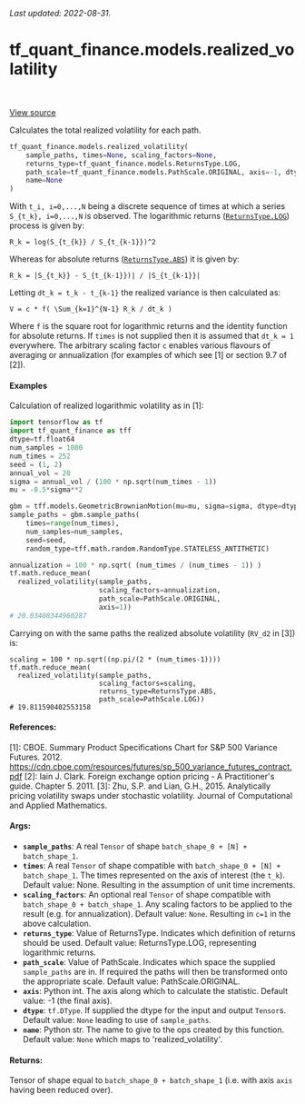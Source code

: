 <!--
This file is generated by a tool. Do not edit directly.
For open-source contributions the docs will be updated automatically.
-->

*Last updated: 2022-08-31.*

<div itemscope itemtype="http://developers.google.com/ReferenceObject">
<meta itemprop="name" content="tf_quant_finance.models.realized_volatility" />
<meta itemprop="path" content="Stable" />
</div>

# tf_quant_finance.models.realized_volatility

<!-- Insert buttons and diff -->

<table class="tfo-notebook-buttons tfo-api" align="left">
</table>

<a target="_blank" href="https://github.com/google/tf-quant-finance/blob/master/tf_quant_finance/models/realized_volatility.py">View source</a>



Calculates the total realized volatility for each path.

```python
tf_quant_finance.models.realized_volatility(
    sample_paths, times=None, scaling_factors=None,
    returns_type=tf_quant_finance.models.ReturnsType.LOG,
    path_scale=tf_quant_finance.models.PathScale.ORIGINAL, axis=-1, dtype=None,
    name=None
)
```



<!-- Placeholder for "Used in" -->

With `t_i, i=0,...,N` being a discrete sequence of times at which a series
`S_{t_k}, i=0,...,N` is observed. The logarithmic returns (<a href="../../tf_quant_finance/models/ReturnsType.md#LOG"><code>ReturnsType.LOG</code></a>)
process is given by:

```
R_k = log(S_{t_{k}} / S_{t_{k-1}})^2
```

Whereas for absolute returns (<a href="../../tf_quant_finance/models/ReturnsType.md#ABS"><code>ReturnsType.ABS</code></a>) it is given by:

```
R_k = |S_{t_k}} - S_{t_{k-1}})| / |S_{t_{k-1}}|
```

Letting `dt_k = t_k - t_{k-1}` the realized variance is then calculated as:

```
V = c * f( \Sum_{k=1}^{N-1} R_k / dt_k )
```

Where `f` is the square root for logarithmic returns and the identity function
for absolute returns. If `times` is not supplied then it is assumed that
`dt_k = 1` everywhere. The arbitrary scaling factor `c` enables various
flavours of averaging or annualization (for examples of which see [1] or
section 9.7 of [2]).

#### Examples

Calculation of realized logarithmic volatility as in [1]:

```python
import tensorflow as tf
import tf_quant_finance as tff
dtype=tf.float64
num_samples = 1000
num_times = 252
seed = (1, 2)
annual_vol = 20
sigma = annual_vol / (100 * np.sqrt(num_times - 1))
mu = -0.5*sigma**2

gbm = tff.models.GeometricBrownianMotion(mu=mu, sigma=sigma, dtype=dtype)
sample_paths = gbm.sample_paths(
    times=range(num_times),
    num_samples=num_samples,
    seed=seed,
    random_type=tff.math.random.RandomType.STATELESS_ANTITHETIC)

annualization = 100 * np.sqrt( (num_times / (num_times - 1)) )
tf.math.reduce_mean(
  realized_volatility(sample_paths,
                      scaling_factors=annualization,
                      path_scale=PathScale.ORIGINAL,
                      axis=1))
# 20.03408344960287
```

Carrying on with the same paths the realized absolute volatility (`RV_d2` in
[3]) is:

```
scaling = 100 * np.sqrt((np.pi/(2 * (num_times-1))))
tf.math.reduce_mean(
  realized_volatility(sample_paths,
                      scaling_factors=scaling,
                      returns_type=ReturnsType.ABS,
                      path_scale=PathScale.LOG))
# 19.811590402553158
```

#### References:
[1]: CBOE. Summary Product Specifications Chart for S&P 500 Variance Futures.
2012.
https://cdn.cboe.com/resources/futures/sp_500_variance_futures_contract.pdf
[2]: Iain J. Clark. Foreign exchange option pricing - A Practitioner's
guide. Chapter 5. 2011.
[3]: Zhu, S.P. and Lian, G.H., 2015. Analytically pricing volatility swaps
under stochastic volatility. Journal of Computational and Applied Mathematics.

#### Args:


* <b>`sample_paths`</b>: A real `Tensor` of shape
  `batch_shape_0 + [N] + batch_shape_1`.
* <b>`times`</b>: A real `Tensor` of shape compatible with `batch_shape_0 + [N] +
  batch_shape_1`. The times represented on the axis of interest (the `t_k`).
  Default value: None. Resulting in the assumption of unit time increments.
* <b>`scaling_factors`</b>: An optional real `Tensor` of shape compatible with
  `batch_shape_0 + batch_shape_1`. Any scaling factors to be applied to the
  result (e.g. for annualization).
  Default value: `None`. Resulting in `c=1` in the above calculation.
* <b>`returns_type`</b>: Value of ReturnsType. Indicates which definition of returns
  should be used.
  Default value: ReturnsType.LOG, representing logarithmic returns.
* <b>`path_scale`</b>: Value of PathScale. Indicates which space the supplied
  `sample_paths` are in. If required the paths will then be transformed onto
  the appropriate scale.
  Default value: PathScale.ORIGINAL.
* <b>`axis`</b>: Python int. The axis along which to calculate the statistic.
  Default value: -1 (the final axis).
* <b>`dtype`</b>: `tf.DType`. If supplied the dtype for the input and output `Tensor`s.
  Default value: `None` leading to use of `sample_paths`.
* <b>`name`</b>: Python str. The name to give to the ops created by this function.
  Default value: `None` which maps to 'realized_volatility'.


#### Returns:

Tensor of shape equal to `batch_shape_0 + batch_shape_1` (i.e. with axis
  `axis` having been reduced over).
